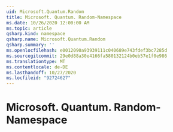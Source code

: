 ```yaml
---
uid: Microsoft.Quantum.Random
title: Microsoft. Quantum. Random-Namespace
ms.date: 10/26/2020 12:00:00 AM
ms.topic: article
qsharp.kind: namespace
qsharp.name: Microsoft.Quantum.Random
qsharp.summary: ''
ms.openlocfilehash: e0012090a93939111c040689e743fdef3bc7285d
ms.sourcegitcommit: 29e0d88a30e4166fa580132124b0eb57e1f0e986
ms.translationtype: MT
ms.contentlocale: de-DE
ms.lasthandoff: 10/27/2020
ms.locfileid: "92724627"
---
```

# <a name="microsoftquantumrandom-namespace"></a>Microsoft. Quantum. Random-Namespace



